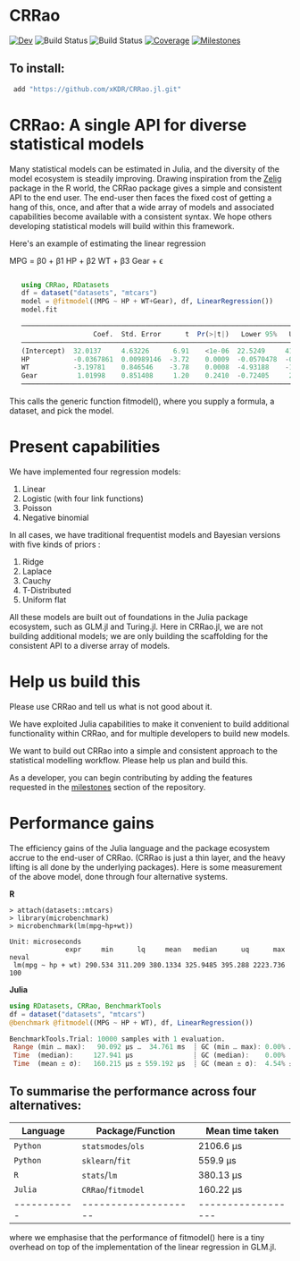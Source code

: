 # CRRao

<!-- [![Stable](https://img.shields.io/badge/docs-stable-blue.svg)](https://xKDR.github.io/CRRao.jl/stable) -->
[![Dev](https://img.shields.io/badge/docs-dev-blue.svg)](https://xKDR.github.io/CRRao.jl/dev)
![Build Status](https://github.com/xKDR/CRRao.jl/actions/workflows/ci.yml/badge.svg)
![Build Status](https://github.com/xKDR/CRRao.jl/actions/workflows/documentation.yml/badge.svg)
[![Coverage](https://codecov.io/gh/xKDR/CRRao.jl/branch/main/graph/badge.svg)](https://codecov.io/gh/xKDR/CRRao.jl)
[![Milestones](https://img.shields.io/badge/-milestones-brightgreen)](https://github.com/xKDR/CRRao.jl/milestones)

## To install: 
```Julia
 add "https://github.com/xKDR/CRRao.jl.git"
```

# CRRao: A single API for diverse statistical models

Many statistical models can be estimated in Julia, and the diversity of the model ecosystem is steadily improving. Drawing inspiration from the [Zelig](http://docs.zeligproject.org/index.html) package in the R world, the CRRao package gives a simple and consistent API to the end user. The end-user then faces the fixed cost of getting a hang of this, once, and after that a wide array of models and associated capabilities become available with a consistent syntax. We hope others developing statistical models will build within this framework. 

Here's an example of estimating the linear regression

MPG = β0 + β1 HP + β2 WT + β3 Gear + ϵ

```Julia

   using CRRao, RDatasets
   df = dataset("datasets", "mtcars")
   model = @fitmodel((MPG ~ HP + WT+Gear), df, LinearRegression())
   model.fit

   ────────────────────────────────────────────────────────────────────────────
                     Coef.  Std. Error      t  Pr(>|t|)   Lower 95%   Upper 95%
   ────────────────────────────────────────────────────────────────────────────
   (Intercept)  32.0137     4.63226      6.91    <1e-06  22.5249     41.5024
   HP           -0.0367861  0.00989146  -3.72    0.0009  -0.0570478  -0.0165243
   WT           -3.19781    0.846546    -3.78    0.0008  -4.93188    -1.46374
   Gear          1.01998    0.851408     1.20    0.2410  -0.72405     2.76401
   ────────────────────────────────────────────────────────────────────────────

   ```

This calls the generic function fitmodel(), where you supply a formula, a dataset, and pick the model.

# Present capabilities

We have implemented four regression models:
1. Linear
2. Logistic (with four link functions) 
3. Poisson 
4. Negative binomial

In all cases, we have traditional frequentist models and Bayesian versions with five kinds of priors :

1. Ridge
2. Laplace
3. Cauchy
4. T-Distributed
5. Uniform flat

All these models are built out of foundations in the Julia package ecosystem, such as GLM.jl and Turing.jl. Here in CRRao.jl, we are not building additional models; we are only building the scaffolding for the consistent API to a diverse array of models.

# Help us build this

Please use CRRao and tell us what is not good about it.

We have exploited Julia capabilities to make it convenient to build additional functionality within CRRao, and for multiple developers to build new models.

We want to build out CRRao into a simple and consistent approach to the statistical modelling workflow. Please help us plan and build this.

As a developer, you can begin contributing by adding the features requested in the [milestones](https://github.com/xKDR/CRRao.jl/milestones) section of the repository. 

# Performance gains

The efficiency gains of the Julia language and the package ecosystem accrue to the end-user of CRRao. (CRRao is just a thin layer, and the heavy lifting is all done by the underlying packages). Here is some measurement of the above model, done through four alternative systems.

**R**
```{r}
> attach(datasets::mtcars)
> library(microbenchmark)
> microbenchmark(lm(mpg~hp+wt))
```

```{r}
Unit: microseconds
              expr     min      lq     mean   median      uq      max neval
 lm(mpg ~ hp + wt) 290.534 311.209 380.1334 325.9485 395.288 2223.736   100
```
**Julia**
```julia
using RDatasets, CRRao, BenchmarkTools
df = dataset("datasets", "mtcars")
@benchmark @fitmodel((MPG ~ HP + WT), df, LinearRegression())
```

```julia
BenchmarkTools.Trial: 10000 samples with 1 evaluation.
 Range (min … max):   90.092 μs …  34.761 ms  ┊ GC (min … max): 0.00% … 0.00%
 Time  (median):     127.941 μs               ┊ GC (median):    0.00%
 Time  (mean ± σ):   160.215 μs ± 559.192 μs  ┊ GC (mean ± σ):  4.54% ± 3.30%
```

To summarise the performance across four alternatives:
--------------------------------------------------
Language   |   Package/Function |    Mean time taken
-----------| -------------------|------------------
`Python`   |  `statsmodes`/`ols`|  2106.6 μs
`Python`   |  `sklearn`/`fit`   |   559.9 μs
`R`        |  `stats`/`lm`      |   380.13 μs
`Julia`    |  `CRRao`/`fitmodel`|    160.22 μs
-----------|--------------------|------------------

where we emphasise that the performance of fitmodel() here is a tiny overhead on top of the implementation of the linear regression in GLM.jl.
